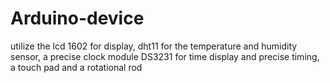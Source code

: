 # Arduino-device
utilize the lcd 1602 for display, dht11 for the temperature and humidity sensor, a precise clock module DS3231 for time display and precise timing, a touch pad and a rotational rod
